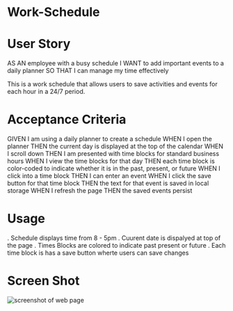 # Work-Schedule

# User Story
AS AN employee with a busy schedule
I WANT to add important events to a daily planner
SO THAT I can manage my time effectively

This is a work schedule that allows users to save activities and events for each hour in a 24/7 period. 

# Acceptance Criteria


GIVEN I am using a daily planner to create a schedule
WHEN I open the planner
THEN the current day is displayed at the top of the calendar
WHEN I scroll down
THEN I am presented with time blocks for standard business hours
WHEN I view the time blocks for that day
THEN each time block is color-coded to indicate whether it is in the past, present, or future
WHEN I click into a time block
THEN I can enter an event
WHEN I click the save button for that time block
THEN the text for that event is saved in local storage
WHEN I refresh the page
THEN the saved events persist

# Usage
. Schedule displays time from 8 - 5pm
. Cuurent date is dispalyed at top of the page
. Times Blocks are colored to indicate past present or future
. Each time block is has a save button wherte users can save changes

# Screen Shot
![screenshot of web page](https://user-images.githubusercontent.com/104227111/183211895-c544f987-5ae1-44dc-8ebf-f546ae27ce89.PNG)


